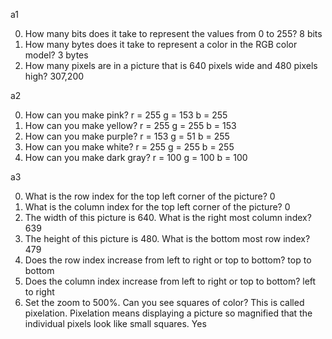 a1

0. How many bits does it take to represent the values from 0 to 255?
8 bits
1. How many bytes does it take to represent a color in the RGB color model?
3 bytes
2. How many pixels are in a picture that is 640 pixels wide and 480 pixels high?
307,200

a2

0. How can you make pink?
r = 255 g = 153 b = 255
1. How can you make yellow?
r = 255 g = 255 b = 153
2. How can you make purple?
r = 153 g = 51 b = 255
3. How can you make white? 
r = 255 g = 255 b = 255
4. How can you make dark gray?
r = 100 g = 100 b = 100

a3

0. What is the row index for the top left corner of the picture?
0
1. What is the column index for the top left corner of the picture?
0
2. The width of this picture is 640. What is the right most column index?
639
3. The height of this picture is 480. What is the bottom most row index?
479
4. Does the row index increase from left to right or top to bottom?
top to bottom
5. Does the column index increase from left to right or top to bottom?
left to right
6. Set the zoom to 500%. Can you see squares of color? This is called pixelation. Pixelation means displaying a picture so magnified that the individual pixels look like small squares.
Yes
